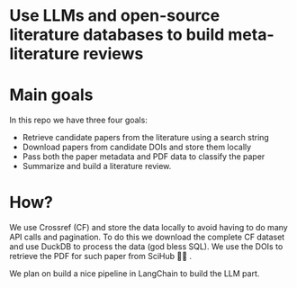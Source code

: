 # Use LLMs and open-source literature databases to build meta-literature reviews

# Main goals
In this repo we have three four goals: 
 - Retrieve candidate papers from the literature using a search string
 - Download papers from candidate DOIs and store them locally
 - Pass both the paper metadata and PDF data to classify the paper
 - Summarize and build a literature review.

# How? 
We use Crossref (CF) and store the data locally to avoid having to do many API 
calls and pagination. To do this we download the complete CF dataset and use
DuckDB to process the data (god bless SQL). We use the DOIs to retrieve the 
PDF for such paper from SciHub 🏴‍☠️ .

We plan on build a nice pipeline in LangChain to build the LLM part. 

